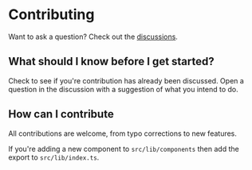 # Contributing

Want to ask a question? Check out the [discussions].

## What should I know before I get started?

Check to see if you're contribution has already been discussed. Open a
question in the discussion with a suggestion of what you intend to do.

## How can I contribute

All contributions are welcome, from typo corrections to new features.

If you're adding a new component to `src/lib/components` then add the
export to `src/lib/index.ts`.

<!-- Links -->

[discussions]:
	https://github.com/spences10/sveltekit-embed/discussions/new
